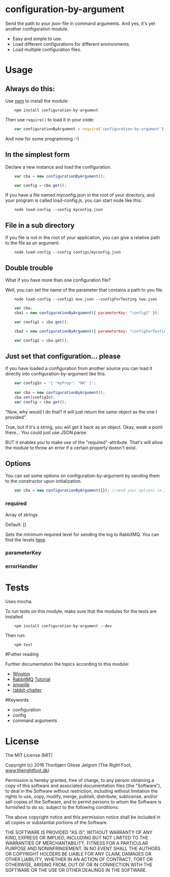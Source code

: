 # configuration-by-argument

Send the path to your json-file in command arguments. And yes, it's yet another configuration module.

* Easy and simple to use.
* Load different configurations for different environments. 
* Load multiple configuration files.

# Usage

## Always do this:

Use [npm](https://www.npmjs.com/) to install the module:

```
	npm install configuration-by-argument
```

Then use `require()` to load it in your code:

```javascript
	var configurationByArgument = require('configuration-by-argument');
```

And now for some programming :-)

## In the simplest form

Declare a new instance and load the configuration.

```javascript
	var cba = new configurationByArgument();

	var config = cba.get();
```

If you have a file named myconfig.json in the root of your directory, and your program is called load-config.js, you can start node like this:
```
	node load-config --config myconfig.json
```

## File in a sub directory

If you file is not in the root of your application, you can give a relative path to the file as an argument.

```
	node load-config --config configs/myconfig.json
```


## Double trouble

What if you have more than one configuration file?

Well, you can set the name of the parameter that contains a path to you file.

```
	node load-config --config1 one.json --configForTesting two.json
```

```javascript
	var cba;
	cba1 = new configurationByArgument({ parameterKey: "config1" });

	var config1 = cba.get();

	cba2 = new configurationByArgument({ parameterKey: "configForTesting" });

	var config2 = cba.get();
```

## Just set that configuration... please

If you have loaded a configuration from another source you can load it directly into configuration-by-argument like this.

```javascript
	var configIn = '{ "myProp": "OK" }';
			
	var cba = new configurationByArgument();
	cba.set(configIn);
	var config = cba.get();
```

"Now, why would I do that? It will just return the same object as the one I provided".

True, but if it's a string, you will get it back as an object.
Okay, weak a point there... You could just use JSON.parse.

BUT it enables you to make use of the "required"-attribute. That's will allow the module to throw an error if a certain property doesn't exist.

## Options

You can set some options on configuration-by-argument by sending them to the constructor upon initialization.

```javascript
	var cba = new configurationByArgument({}); //send your options in JSON
```

### required

Array of strings

Default: []

Sets the minimum required level for sending the log to RabbitMQ. You can find the levels [here](https://www.npmjs.com/package/winston#logging-levels).

### parameterKey

### errorHandler


# Tests

Uses mocha.

To run tests on this module, make sure that the modules for the tests are installed

```
	npm install configuration-by-argument --dev
```

Then run:

```
	npm test
```

#Futher reading

Further documentation the topics according to this module:

* [Winston](https://www.npmjs.com/package/winston)
* [RabbitMQ](https://www.rabbitmq.com/documentation.html) [Tutorial](https://www.rabbitmq.com/getstarted.html)
* [amqplib](https://www.npmjs.com/package/amqplib)
* [rabbit-chatter](https://www.npmjs.com/package/rabbit-chatter)

#Keywords

* configuration
* config
* command arguments


# License

The MIT License (MIT)

Copyright (c) 2016 Thorbjørn Gliese Jelgren (The Right Foot, www.therightfoot.dk)

Permission is hereby granted, free of charge, to any person obtaining a copy
of this software and associated documentation files (the "Software"), to deal
in the Software without restriction, including without limitation the rights
to use, copy, modify, merge, publish, distribute, sublicense, and/or sell
copies of the Software, and to permit persons to whom the Software is
furnished to do so, subject to the following conditions:

The above copyright notice and this permission notice shall be included in all
copies or substantial portions of the Software.

THE SOFTWARE IS PROVIDED "AS IS", WITHOUT WARRANTY OF ANY KIND, EXPRESS OR
IMPLIED, INCLUDING BUT NOT LIMITED TO THE WARRANTIES OF MERCHANTABILITY,
FITNESS FOR A PARTICULAR PURPOSE AND NONINFRINGEMENT. IN NO EVENT SHALL THE
AUTHORS OR COPYRIGHT HOLDERS BE LIABLE FOR ANY CLAIM, DAMAGES OR OTHER
LIABILITY, WHETHER IN AN ACTION OF CONTRACT, TORT OR OTHERWISE, ARISING FROM,
OUT OF OR IN CONNECTION WITH THE SOFTWARE OR THE USE OR OTHER DEALINGS IN THE
SOFTWARE.

